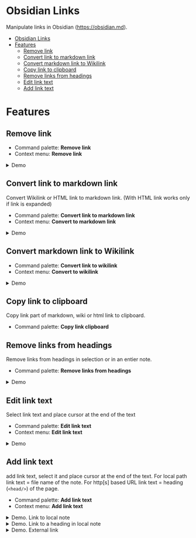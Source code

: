 # Obsidian Links

Manipulate links in Obsidian (https://obsidian.md).

- [Obsidian Links](#obsidian-links)
- [Features](#features)
  - [Remove link](#remove-link)
  - [Convert link to markdown link](#convert-link-to-markdown-link)
  - [Convert markdown link to Wikilink](#convert-markdown-link-to-wikilink)
  - [Copy link to clipboard](#copy-link-to-clipboard)
  - [Remove links from headings](#remove-links-from-headings)
  - [Edit link text](#edit-link-text)
  - [Add link text](#add-link-text)


# Features

## Remove link

- Command palette: **Remove link**
- Context menu: **Remove link**
<details>
<summary>Demo</summary>

![remove link](docs/img/remove-link.gif)

</details>


## Convert link to markdown link

Convert Wikilink or HTML link to markdown link. (With HTML link works only if link is expanded)

- Command palette: **Convert link to markdown link**
- Context menu: **Convert to markdown link**

<details>
<summary>Demo</summary>

![convert to markdown link](docs/img/convert-to-markdown-link.gif)

</details>



## Convert markdown link to Wikilink
- Command palette: **Convert link to wikilink**
- Context menu: **Convert to wikilink**


<details>
<summary>Demo</summary>

![convert to markdown link](docs/img/convert-to-wikilink.gif)

</details>


## Copy link to clipboard

Copy link part of markdown, wiki or html link to clipboard.

- Command palette: **Copy link clipboard**

## Remove links from headings

Remove links from headings in selection or in an entier note.

- Command palette:  **Remove links from headings**

<details>
<summary>Demo</summary>

![convert to markdown link](docs/img/remove-links-from-headings.gif)

</details>

## Edit link text

Select link text and place cursor at the end of the text

- Command palette: **Edit link text**
- Context menu: **Edit link text**

<details>
<summary>Demo</summary>

![convert to markdown link](docs/img/edit-link-text.gif)

</details>

## Add link text
add link text, select it and place cursor at the end of the text. For local path link text = file name of the note. For http[s] based URL link text = heading (`<head/>`) of the page.

- Command palette: **Add link text**
- Context menu: **Add link text**


<details>
<summary>Demo. Link to local note</summary>

![convert to markdown link](docs/img/add-link-text-local.gif)

</details>

<details>
<summary>Demo. Link to a heading in local note</summary>

![convert to markdown link](docs/img/add-link-text-local-heading.gif)

</details>

<details>
<summary>Demo. External link</summary>

![convert to markdown link](docs/img/add-link-text-external.gif)

</details>

